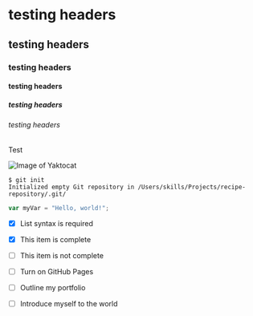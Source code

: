# testing headers
## testing headers
### testing headers
#### testing headers
##### testing headers
###### testing headers


Test

![Image of Yaktocat](https://octodex.github.com/images/yaktocat.png)

```
$ git init
Initialized empty Git repository in /Users/skills/Projects/recipe-repository/.git/
```


``` javascript
var myVar = "Hello, world!";
```

- [x] List syntax is required
- [x] This item is complete
- [ ] This item is not complete


- [ ] Turn on GitHub Pages
- [ ] Outline my portfolio
- [ ] Introduce myself to the world